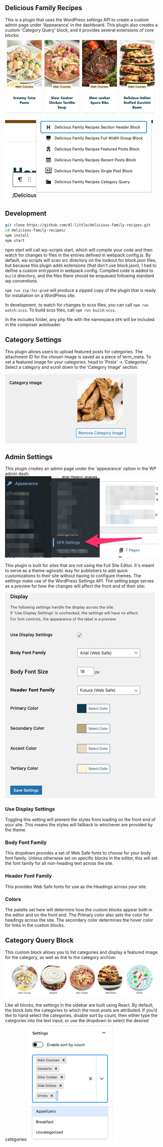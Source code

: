 ## Delicious Family Recipes

This is a plugin that uses the WordPress settings API to create a custom admin page under 'Appearance' in the dashboard. This plugin also creates a custom 'Category Query' block, and it provides several extensions of core blocks:
![Screenshot of the available custom blocks in the editor.](./images/recent-posts.png?raw=true "Delicious Family Recipes blocks")

![Screenshot of the available custom blocks in the editor.](./images/blocks.png?raw=true "Delicious Family Recipes blocks")

## Development

```sh
git clone https://github.com/dl-little/delicious-family-recipes.git
cd delicious-family-recipes/
npm install
npm start
```

npm start will call wp-scripts start, which will compile your code and then watch for changes to files in the entries defined in webpack.config.js. By default, wp scripts will scan src directory on the lookout for block.json files, but because this plugin adds extensions (that don't use block.json), I had to define a custom entrypoint in webpack.config. Compiled code is added to `build` directory, and the files there should be enqueued following standard wp conventions.

`npm run zip-for-prod` will produce a zipped copy of the plugin that is ready for installation on a WordPress site.

In development, to watch for changes to scss files, you can call `npm run watch:scss`. To build scss files, call `npm run build:scss`.

In the includes folder, any php file with the namespace `DFR` will be included in the composer autoloader.

## Category Settings

This plugin allows users to upload featured posts for categories. The attachment ID for the chosen image is saved as a piece of term_meta. To set a featured image for your categories, head to ‘Posts’ -> ‘Categories’. Select a category and scroll down to the ‘Category Image’ section:

![Screenshot of the custom settings for inserting a category image.](./images/category-image.png?raw=true "Delicious Family Recipes category image")

## Admin Settings

This plugin creates an admin page under the 'appearance' option in the WP admin dash:
![Screenshot of the admin settings.](./images/admin-settings.png?raw=true "Delicious Family Recipes admin settings")

This plugin is built for sites that are not using the Full Site Editor. It's meant to serve as a theme-agnostic way for publishers to add quick customizations to their site without having to configure themes. The settings make use of the WordPress Settings API. The setting page serves as a preview for how the changes will affect the front end of their site:

![Gif of the admin settings.](./images/settings-preview.gif?raw=true "Delicious Family Recipes admin settings preview")

### Use Display Settings
Toggling this setting will prevent the styles from loading on the front end of your site. This means the styles will fallback to whichever are provided by the theme.

### Body Font Family
This dropdown provides a set of Web Safe fonts to choose for your body font family. Unless otherwise set on specific blocks in the editor, this will set the font family for all non-heading text across the site.

### Header Font Family
This provides Web Safe fonts for use as the Headings across your site.

### Colors
The palette set here will determine how the custom blocks appear both in the editor and on the front end. The Primary color also sets the color for headings across the site. The secondary color determines the hover color for links in the custom blocks.

## Category Query Block
This custom block allows you to list categories and display a featured image for the category, as well as link to the category archive:
![Screenshot of the category block on front end.](./images/category-block.png?raw=true "Delicious Family Recipes category query block.")

Like all blocks, the settings in the sidebar are built using React. By default, the block lists the categories to which the most posts are attributed. If you’d like to hand select the categories, disable sort by count, then either type the categories into the text input, or use the dropdown to select the desired categories:
![Screenshot of the category block settings.](./images/category-block-settings.png?raw=true "Delicious Family Recipes category query block settings.")
